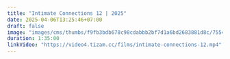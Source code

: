 ```yaml
---
title: "Intimate Connections 12 | 2025"
date: 2025-04-06T13:25:46+07:00
draft: false
image: "images/cms/thumbs/f9fb3bdb678c98cdabbb2bf7d1a6bd2683881d8c/75547_intimnye_svyazi_12_240_335_0_70.jpg"
duration: 1:35:00
linkVideo: "https://video4.tizam.cc/films/intimate-connections-12.mp4"
---
```

